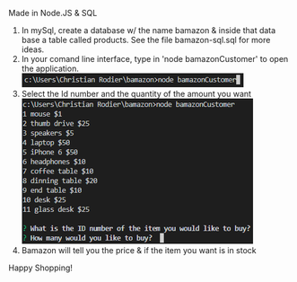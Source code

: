 Made in Node.JS & SQL

1. In mySql, create a database w/ the name bamazon & inside that data base a table called products. See the file bamazon-sql.sql for more ideas.
2. In your comand line interface, type in 'node bamazonCustomer' to open the application.
![alt text](screen-shot.png)
3. Select the Id number and the quantity of the amount you want
![alt text](screen-shot2.png)
4. Bamazon will tell you the price & if the item you want is in stock

Happy Shopping!